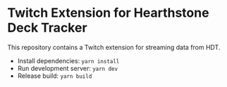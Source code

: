 # Twitch Extension for Hearthstone Deck Tracker

This repository contains a Twitch extension for streaming data from HDT.

- Install dependencies: `yarn install`
- Run development server: `yarn dev`
- Release build: `yarn build`